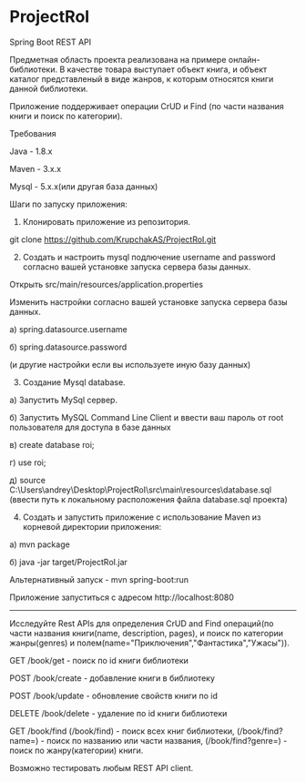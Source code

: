 # ProjectRoI
Spring Boot REST API

Предметная область проекта реализована на примере онлайн-библиотеки. В качестве товара выступает объект книга, и объект каталог представленый в виде жанров, к которым относятся книги данной библиотеки.

Приложение поддерживает операции CrUD и Find (по части названия книги и поиск по категории).

Требования

Java - 1.8.x

Maven - 3.x.x

Mysql - 5.x.x(или другая база данных)

Шаги по запуску приложения:

1. Клонировать приложение из репозитория.

git clone https://github.com/KrupchakAS/ProjectRoI.git

2. Создать и настроить mysql подлючение username and password согласно вашей установке запуска сервера базы данных.

Открыть src/main/resources/application.properties

Изменить настройки согласно вашей установке запуска сервера базы данных.

а) spring.datasource.username 

б) spring.datasource.password 

(и другие настройки если вы используете иную базу данных)

3. Создание Mysql database.

а) Запустить MySql сервер.

б) Запустить MySQL Command Line Client и ввести ваш пароль от root пользователя для доступа в базе данных

в) create database roi;

г) use roi;

д) source C:\Users\andrey\Desktop\ProjectRoI\src\main\resources\database.sql (ввести путь к локальному расположения файла database.sql проекта) 

4. Создать и запустить приложение с использование Maven из корневой директории приложения:

а) mvn package

б) java -jar target/ProjectRoI.jar

Альтернативный запуск - mvn spring-boot:run 

Приложение запуститься с адресом http://localhost:8080

-------------------------------------------------------

Исследуйте Rest APIs для определения CrUD and Find операций(по части названия книги(name, description, pages), и поиск по категории жанры(genres) и полем(name="Приключения","Фантастика","Ужасы")).

GET /book/get  - поиск по id книги библиотеки

POST /book/create  - добавление книги в библиотеку

POST /book/update  - обновление свойств книги по id

DELETE /book/delete  - удаление по id книги библиотеки

GET /book/find (/book/find) - поиск всех книг библиотеки, (/book/find?name=) - поиск по названию или части названия, (/book/find?genre=) - поиск по жанру(категории) книги.

Возможно тестировать любым REST API client.
